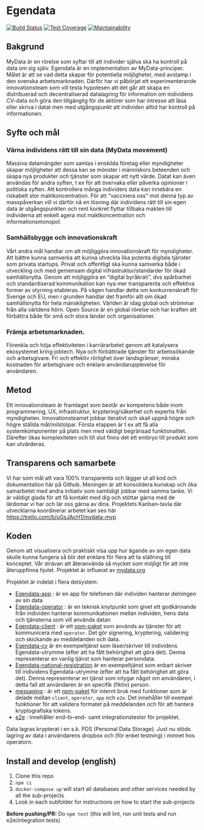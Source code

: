 # Egendata

[![Build Status](https://travis-ci.com/JobtechSwe/mydata.svg?branch=master)](https://travis-ci.com/JobtechSwe/mydata)
[![Test Coverage](https://api.codeclimate.com/v1/badges/58e30cd7d55d0c0bed1a/test_coverage)](https://codeclimate.com/github/JobtechSwe/mydata/test_coverage)
[![Maintainability](https://api.codeclimate.com/v1/badges/58e30cd7d55d0c0bed1a/maintainability)](https://codeclimate.com/github/JobtechSwe/mydata/maintainability)

## Bakgrund

MyData är en rörelse som syftar till att individer själva ska ha kontroll på data om sig själv. Egendata är en implementation av MyData-principer. Målet är att se vad detta skapar för potentiella möjligheter, med avstamp i den svenska arbetsmarknaden. Därför har vi påbörjat ett experimenterande innovationsteam som vill testa hypotesen att det går att skapa en distribuerad och decentraliserad datalagring för information om individens CV-data och göra den tillgänglig för de aktörer som har intresse att läsa eller skriva i datat men med utgångspunkt att individen alltid har kontroll på informationen.

## Syfte och mål

### Värna individens rätt till sin data (MyData movement)

Massiva datamängder som samlas i enskilda företag eller myndigheter skapar möjligheter att dessa kan se mönster i människors beteenden och skapa nya produkter och tjänster som skapar ett nytt värde. Datat kan även användas för andra syften, t ex för att övervaka eller påverka opinioner i politiska syften. Att kontrollera många individers data kan innebära en riskabelt stor maktkoncentration. För att "vaccinera oss" mot denna typ av masspåverkan vill vi därför nå en lösning där individens rätt till sin egen data är utgångspunkten och rent konkret flyttar tillbaka makten till individerna att enkelt agera mot maktkoncentration och informationsmonopol.

### Samhällsbygge och innovationskraft

Vårt andra mål handlar om att möjliggöra innovationskraft för myndigheter. Att bättre kunna samverka att kunna utveckla lika potenta digitala tjänster som privata startups. Privat och offentligt ska kunna samverka både i utveckling och med gemensam digital infrastruktur/standarder för ökad samhällsnytta. Genom att möjliggöra en “digital byråkrati”, dvs spårbarhet och standardiserad kommunikation kan nya mer transparenta och effektiva former av styrning etableras. På vägen handlar detta om konkurrenskraft för Sverige och EU, men i grunden handlar det framför allt om ökad samhällsnytta för hela mänskligheten. Världen är idag global och strömmar från alla världens hörn. Open Source är en global rörelse och har kraften att förbättra både för små och stora länder och organisationer.

### Främja arbetsmarknaden.

Förenkla och höja effektiviteten i karriärarbetet genom att katalysera ekosystemet kring jobtech. Nya och förbättrade tjänster för arbetssökande och arbetsgivare. Fri och effektiv rörlighet över landsgränser, minska kostnaden för arbetsgivare och enklare användarupplevelse för användaren.

## Metod

Ett innovationsteam är framtaget som består av kompetens både inom programmering, UX, infrastruktur, kryptering/säkerhet och expertis från myndigheten. Innovationsteamet jobbar iterativt och skall uppnå högre och högre ställda mål/milstolpar. Första etappen är t ex att få alla systemkomponenter på plats men med väldigt begränsad funktionalitet. Därefter ökas komplexiteten och till slut finns det ett embryo till produkt som kan utvärderas.

## Transparens och samarbete

Vi har som mål att vara 100% transparenta och lägger ut all kod och dokumentation här på Github. Meningen är att konsolidera kunskap och öka samarbetet med andra initiativ som samtidigt jobbar med samma tanke. Vi är väldigt glada för att få kontakt med dig och stöttar gärna med de lärdomar vi har och lär oss gärna av dina. Projektets Kanban-tavla där utvecklarna koordinerar arbetet kan ses här https://trello.com/b/uGsJAcH1/mydata-mvp

## Koden

Genom att visualisera och praktiskt visa upp hur ägande av sin egen data skulle kunna fungera så blir det enklare för flera att ta ställning till konceptet.  Vår strävan att återanvända så mycket som möjligt för att inte återuppfinna hjulet. Projektet är influerat av [mydata.org](http://mydata.org)

Projektet är indelat i flera delsystem:

- [Egendata-app](https://github.com/JobtechSwe/mydata/tree/master/app) : är en app för telefonen där individen hanterar delningen av sin data
- [Egendata-operator](https://github.com/JobtechSwe/mydata/tree/master/operator) : är en teknisk knytpunkt som givet ett godkännande från individen hanterar kommunikationen mellan individen, hens data och tjänsterna som vill använda datan
- [Egendata-client](https://github.com/JobtechSwe/mydata/tree/master/client) : är ett [npm-paket](https://www.npmjs.com/package/@egendata/client) som används av tjänster för att kommunicera med `operator`. Det gör signering, kryptering, validering och skickande av meddelanden och data.
- [Egendata-cv](https://github.com/JobtechSwe/mydata/tree/master/examples/cv) är en exempeltjänst som läser/skriver till individens Egendata-utrymme (efter att ha fått behörighet att göra det). Denna representerar en vanlig tjänst som hanterar persondata.
- [Egendata-national-registration](https://github.com/JobtechSwe/mydata/tree/master/examples/national-registration) är en exempeltjänst som enbart skriver till individens Egendata-utrymme (efter att ha fått behörighet att göra det). Denna representerar en tjänst som intygar något om användaren, i detta fall att användaren är en specifik (fiktiv) person.
- [messaging](https://github.com/JobtechSwe/mydata/tree/master/messaging) : är ett [npm-paket](https://www.npmjs.com/package/@egendata/messaging) för internt bruk med funktioner som är delade mellan `client`, `operator`, `app` och `e2e`. Det innehåller till exempel funktioner för att validera formatet på meddelanden och för att hantera kryptografiska tokens.
- [e2e](https://github.com/JobtechSwe/mydata/tree/master/e2e) : innehåller end-to-end- samt integrationstester för projektet.

Data lagras krypterat i en s.k. PDS (Personal Data Storage). Just nu stöds lagring av data i användarens dropbox och (för enkel testning) i minnet hos operatorn.

## Install and develop (english)

1. Clone this repo
2. `npm ci`
3. `docker-compose up` will start all databases and other services needed by all the sub-projects
4. Look in each subfolder for instructions on how to start the sub-projects

**Before pushing/PR:**
Do `npm test` (this will lint, run unit tests and run e2e/integration tests)
